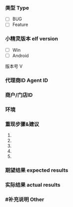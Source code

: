 ### 类型 Type
<!--
Please select your Issue type，Bug or Feature
请选择您的Issue类型，错误报告 或者 功能建议
-->
- [ ] BUG
- [ ] Feature

### 小精灵版本 elf version
<!--
Please select your elf system and fill in the version number
请选择您的小精灵系统 并填写版本号
-->
- [ ] Win
- [ ] Android

版本号 V

### 代理商ID Agent ID
<!--
If you are an agent, please fill in your agent ID, which is convenient for us to contact you
如果您是代理商，请填写您的代理商ID，方便我们与您联系
-->

### 商户/门店ID
<!--
If you are a merchant, please fill out your core ID, which is convenient for us to contact you.
如果您是商户，请填写您的核心ID，方便我们与您联系
-->

### 环境
<!--
Describe your system environment in detail, such as the operating system, the dot Net version, the screen resolution, and so on
详细描述您的操作系统版本，.net版本，以及屏幕分辨率等
-->

### 重现步骤&建议
<!--
The reappearance of the bug, or the feature you expect
BUG重现步骤或您的功能建议
-->
1.
2.
3.
4.
5.

### 期望结果 expected results
<!--
If this Issue Type is BUG, please describe your expected results
如果Issue是bug，请填写您的期望结果
-->

### 实际结果 actual results
<!--
If this Issue Type is BUG, please describe the actual results
如果Issue是bug，请填写实际结果
-->

### #补充说明 Other
